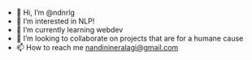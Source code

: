 - 👋 Hi, I’m @ndnrlg
- 👀 I’m interested in NLP!
- 🌱 I’m currently learning webdev
- 💞️ I’m looking to collaborate on projects that are for a humane cause
- 📫 How to reach me nandinineralagi@gmail.com

<!---
ndnrlg/ndnrlg is a ✨ special ✨ repository because its `README.md` (this file) appears on your GitHub profile.
You can click the Preview link to take a look at your changes.
--->
